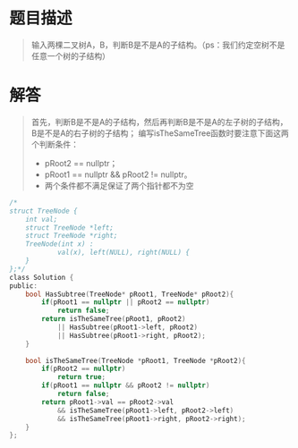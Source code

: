 # 题目描述   
> 输入两棵二叉树A，B，判断B是不是A的子结构。（ps：我们约定空树不是任意一个树的子结构）

# 解答

> 首先，判断B是不是A的子结构，然后再判断B是不是A的左子树的子结构，B是不是A的右子树的子结构；
> 编写isTheSameTree函数时要注意下面这两个判断条件：
> - pRoot2 == nullptr；
> - pRoot1 == nullptr && pRoot2 != nullptr。
> - 两个条件都不满足保证了两个指针都不为空

```c
/*
struct TreeNode {
	int val;
	struct TreeNode *left;
	struct TreeNode *right;
	TreeNode(int x) :
			val(x), left(NULL), right(NULL) {
	}
};*/
class Solution {
public:
    bool HasSubtree(TreeNode* pRoot1, TreeNode* pRoot2){
        if(pRoot1 == nullptr || pRoot2 == nullptr)
            return false;
        return isTheSameTree(pRoot1, pRoot2)
            || HasSubtree(pRoot1->left, pRoot2)
            || HasSubtree(pRoot1->right, pRoot2);
    }
    
    bool isTheSameTree(TreeNode *pRoot1, TreeNode *pRoot2){
        if(pRoot2 == nullptr)
            return true;
        if(pRoot1 == nullptr && pRoot2 != nullptr)
            return false;
        return pRoot1->val == pRoot2->val 
            && isTheSameTree(pRoot1->left, pRoot2->left)
            && isTheSameTree(pRoot1->right, pRoot2->right);
    }
};
```